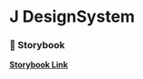 # J DesignSystem

### 💄 Storybook

**[Storybook Link](https://designsystemlab.github.io/design-system/)**
